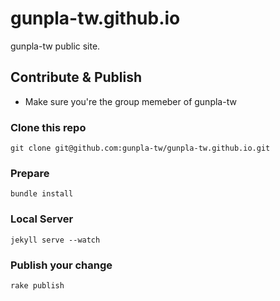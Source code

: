 gunpla-tw.github.io
===================

gunpla-tw public site.

Contribute & Publish
-------------------
* Make sure you're the group memeber of gunpla-tw

### Clone this repo
```shell
git clone git@github.com:gunpla-tw/gunpla-tw.github.io.git
```

### Prepare
```shell
bundle install
```

### Local Server
```shell
jekyll serve --watch
```

### Publish your change

```shell
rake publish
```
